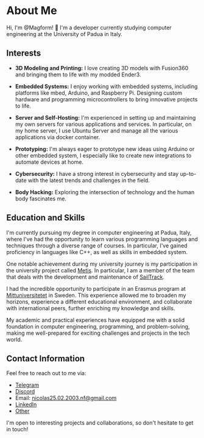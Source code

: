 # About Me

Hi, I'm @Magform! 👋 I'm a developer currently studying computer engineering at the University of Padua in Italy.

## Interests

- **3D Modeling and Printing:** I love creating 3D models with Fusion360 and bringing them to life with my modded Ender3.

- **Embedded Systems:** I enjoy working with embedded systems, including platforms like mbed, Arduino, and Raspberry Pi. Designing custom hardware and programming microcontrollers to bring innovative projects to life.

- **Server and Self-Hosting:** I'm experienced in setting up and maintaining my own servers for various applications and services. In particular, on my home server, I use Ubuntu Server and manage all the various applications via docker container.

- **Prototyping:** I'm always eager to prototype new ideas using Arduino or other embedded system, I especially like to create new integrations to automate devices at home.

- **Cybersecurity:** I have a strong interest in cybersecurity and stay up-to-date with the latest trends and challenges in the field.

- **Body Hacking:** Exploring the intersection of technology and the human body fascinates me.
  

## Education and Skills

I'm currently pursuing my degree in computer engineering at Padua, Italy, where I've had the opportunity to learn various programming languages and techniques through a diverse range of courses. In particular, I've gained proficiency in languages like C++, as well as skills in embedded system.

One notable achievement during my university journey is my participation in the university project called [Metis](http://metisvela.dii.unipd.it/). In particular, I am a member of the team that deals with the development and maintenance of [SailTrack](https://github.com/metis-vela-unipd).

I had the incredible opportunity to participate in an Erasmus program at [Mittuniversitetet](https://www.miun.se/en/) in Sweden. This experience allowed me to broaden my horizons, experience a different educational environment, and collaborate with international peers, further enriching my knowledge and skills.

My academic and practical experiences have equipped me with a solid foundation in computer engineering, programming, and problem-solving, making me well-prepared for exciting challenges and projects in the tech world.

## Contact Information

Feel free to reach out to me via:

- [Telegram](https://t.me/Magform)
- [Discord](https://discordapp.com/users/353819971727654923/)
- Email: [nicolas25.02.2003.nf@gmail.com](mailto:nicolas25.02.2003.nf@gmail.com)
- [LinkedIn](https://www.linkedin.com/in/nicolas-ferraresso-745497194/)
- [Other](https://linktr.ee/Magform)

I'm open to interesting projects and collaborations, so don't hesitate to get in touch!
